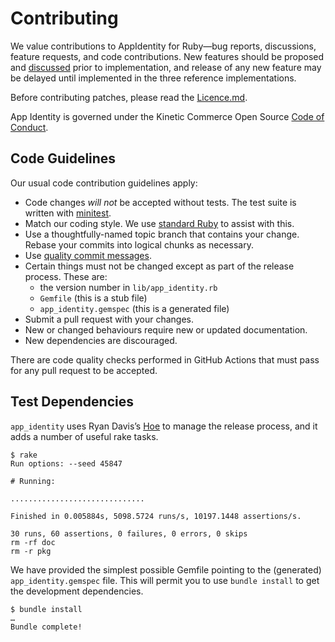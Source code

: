 # Contributing

We value contributions to AppIdentity for Ruby—bug reports, discussions, feature
requests, and code contributions. New features should be proposed and
[discussed][] prior to implementation, and release of any new feature may be
delayed until implemented in the three reference implementations.

Before contributing patches, please read the [Licence.md](licence.md).

App Identity is governed under the Kinetic Commerce Open Source [Code of
Conduct][].

## Code Guidelines

Our usual code contribution guidelines apply:

- Code changes _will not_ be accepted without tests. The test suite is written
  with [minitest][].
- Match our coding style. We use [standard Ruby][] to assist with this.
- Use a thoughtfully-named topic branch that contains your change. Rebase your
  commits into logical chunks as necessary.
- Use [quality commit messages][].
- Certain things must not be changed except as part of the release process. These
  are:
  - the version number in `lib/app_identity.rb`
  - `Gemfile` (this is a stub file)
  - `app_identity.gemspec` (this is a generated file)
- Submit a pull request with your changes.
- New or changed behaviours require new or updated documentation.
- New dependencies are discouraged.

There are code quality checks performed in GitHub Actions that must pass for any
pull request to be accepted.

## Test Dependencies

`app_identity` uses Ryan Davis’s [Hoe][] to manage the release process, and it
adds a number of useful rake tasks.

```console
$ rake
Run options: --seed 45847

# Running:

..............................

Finished in 0.005884s, 5098.5724 runs/s, 10197.1448 assertions/s.

30 runs, 60 assertions, 0 failures, 0 errors, 0 skips
rm -rf doc
rm -r pkg
```

We have provided the simplest possible Gemfile pointing to the (generated)
`app_identity.gemspec` file. This will permit you to use `bundle install` to get
the development dependencies.

```console
$ bundle install
…
Bundle complete!
```

[code of conduct]: https://github.com/KineticCafe/code-of-conduct
[discussed]: https://github.com/KineticCafe/app_identity/discussions
[hoe]: https://github.com/seattlerb/hoe
[minitest]: https://github.com/seattlerb/minitest
[quality commit messages]: http://tbaggery.com/2008/04/19/a-note-about-git-commit-messages.html
[standard ruby]: https://github.com/testdouble/standard
